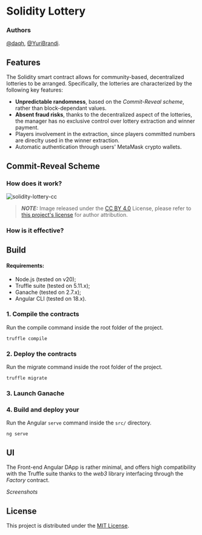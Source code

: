 # Solidity Lottery

### Authors
[@daqh](https://github.com/daqh), [@YuriBrandi](https://github.com/YuriBrandi).

## Features

The Solidity smart contract allows for community-based, decentralized lotteries to be arranged.
Specifically, the lotteries are characterized by the following key features:

- **Unpredictable randomness**, based on the *Commit-Reveal scheme*, rather than block-dependant values.
- **Absent fraud risks**, thanks to the decentralized aspect of the lotteries, the manager has no exclusive control over lottery extraction and winner payment.
- Players involvement in the extraction, since players committed numbers are direclty used in the winner extraction.
- Automatic authentication through users' MetaMask crypto wallets.

## Commit-Reveal Scheme

### How does it work?
![solidity-lottery-cc](https://github.com/user-attachments/assets/1fc050b4-3ea3-47cf-9f25-d424fb1429eb)

> **_NOTE:_** Image released under the [CC BY 4.0](https://creativecommons.org/licenses/by/4.0/) License, please refer to [this project's license](LICENSE) for author attribution.

### How is it effective?


## Build

#### Requirements: 
- Node.js (tested on v20);
- Truffle suite (tested on 5.11.x);
- Ganache (tested on 2.7.x);
- Angular CLI (tested on 18.x).

### 1. Compile the contracts

  Run the compile command inside the root folder of the project.
   
   ```
   truffle compile
   ```

### 2. Deploy the contracts

  Run the migrate command inside the root folder of the project.
   
   ```
   truffle migrate
   ```

### 3. Launch Ganache

### 4. Build and deploy your 

  Run the Angular `serve` command inside the `src/` directory.
   
   ```
   ng serve
   ```

## UI

The Front-end Angular DApp is rather minimal, and offers high compatibility with the Truffle suite thanks to the *web3* library interfacing through the *Factory* contract.

*Screenshots*

## License

This project is distributed under the [MIT License](LICENSE).
